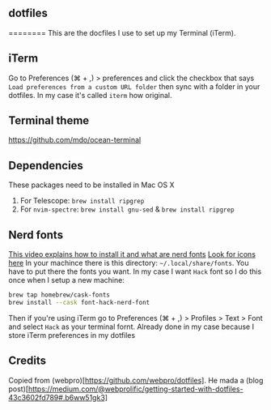 ## dotfiles
========
This are the docfiles I use to set up my Terminal (iTerm).

## iTerm
Go to Preferences (⌘ + ,) > preferences and click the checkbox that says `Load preferences from a custom URL folder` then sync with a folder in your dotfiles. In my case it's called `iterm` how original.

## Terminal theme
https://github.com/mdo/ocean-terminal

## Dependencies
These packages need to be installed in Mac OS X

1. For Telescope: `brew install ripgrep`
2. For `nvim-spectre`: `brew install gnu-sed` & `brew install ripgrep`

## Nerd fonts
[This video explains how to install it and what are nerd fonts](https://www.youtube.com/watch?v=fR4ThXzhQYI&list=PLhoH5vyxr6Qq41NFL4GvhFp-WLd5xzIzZ&index=7)
[Look for icons here](https://www.nerdfonts.com/cheat-sheet)
In your machince there is this directory: `~/.local/share/fonts`. You have to put there the fonts you want.
In my case I want `Hack` font so I do this once when I setup a new machine:
``` bash
brew tap homebrew/cask-fonts
brew install --cask font-hack-nerd-font
```
Then if you're using iTerm go to Preferences (⌘ + ,) > Profiles > Text > Font and select `Hack` as your terminal fornt.
Already done in my case because I store iTerm preferences in my dotfiles

## Credits
Copied from (webpro)[https://github.com/webpro/dotfiles]. He mada a (blog post)[https://medium.com/@webprolific/getting-started-with-dotfiles-43c3602fd789#.b6ww51gk3]


